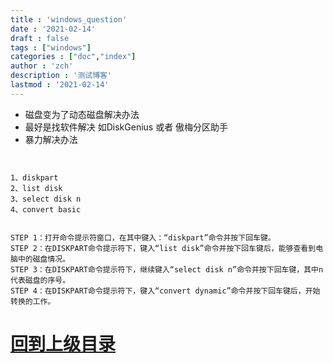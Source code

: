 ```yaml
---
title : 'windows_question'
date : '2021-02-14'
draft : false
tags : ["windows"]
categories : ["doc","index"]
author : 'zch'
description : '测试博客'
lastmod : '2021-02-14'
---
```





+ 磁盘变为了动态磁盘解决办法
+ 最好是找软件解决 如DiskGenius 或者 傲梅分区助手
+ 暴力解决办法

```


1、diskpart
2、list disk
3、select disk n
4、convert basic


STEP 1：打开命令提示符窗口，在其中键入：“diskpart”命令并按下回车键。  
STEP 2：在DISKPART命令提示符下，键入“list disk”命令并按下回车键后，能够查看到电脑中的磁盘情况。 
STEP 3：在DISKPART命令提示符下，继续键入“select disk n”命令并按下回车键，其中n代表磁盘的序号。 
STEP 4：在DISKPART命令提示符下，键入“convert dynamic”命令并按下回车键后，开始转换的工作。

```

# [回到上级目录](./index.md)
